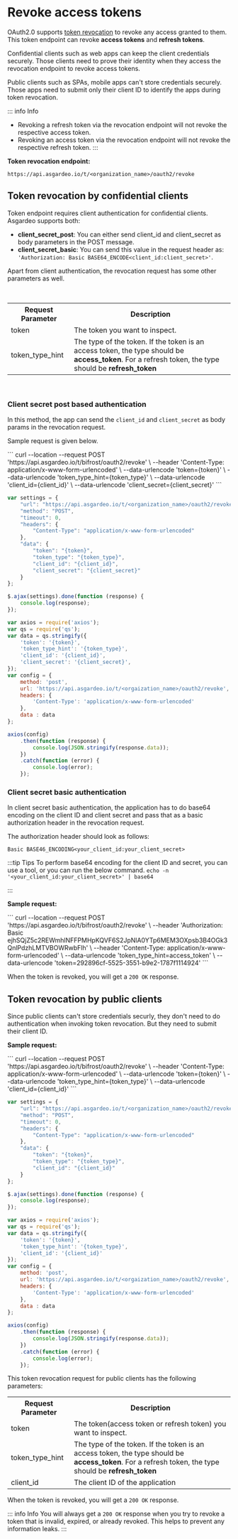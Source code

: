 # Revoke access tokens

OAuth2.0 supports [token revocation](https://datatracker.ietf.org/doc/html/rfc7009) to revoke any access granted to them. This token endpoint can revoke **access tokens** and **refresh tokens**. 

Confidential clients such as  web apps can keep the client credentials securely. Those clients need to prove their identity when they access the  revocation endpoint to revoke access tokens. 

Public clients such as SPAs, mobile apps can't store credentials securely. Those apps need to submit only their client ID to identify the apps during token revocation.  


::: info Info
- Revoking a refresh token via the revocation endpoint will not revoke the respective access token.
- Revoking an access token via the revocation endpoint will not revoke the respective refresh token.
::: 

**Token revocation endpoint:**

``` no-line-numbers
https://api.asgardeo.io/t/<organization_name>/oauth2/revoke
```

## Token revocation by confidential clients

Token endpoint requires client authentication for confidential clients. Asgardeo supports both:
 - **client_secret_post**: You can either send client_id and client_secret as body parameters in the POST message.
 - **client_secret_basic**: You can send this value in the request header as: `'Authorization: Basic BASE64_ENCODE<client_id:client_secret>'`.

Apart from client authentication, the revocation request has some other parameters as well.

<br>
<table>
  <tr>
    <th>Request Parameter</th>
    <th>Description</th> 
  </tr>
   <tr>
      <td>token<Badge text="Required" type="mandatory"/></td>
      <td>The token you want to inspect.</td>
    </tr>
  <tr>
    <td>token_type_hint<Badge text="Optional" type="optional"/></td>
    <td>The type of the token. If the token is an access token, the type should be <b>access_token</b>. For a refresh token, the type should be <b>refresh_token</b></td>
  </tr>
</table>
<br>

### Client secret post based authentication

In this method, the app can send the `client_id` and `client_secret` as body params in the revocation request. 

Sample request is given below.

<CodeGroup>

<CodeGroupItem title="cURL" active>
```
curl --location --request POST 'https://api.asgardeo.io/t/bifrost/oauth2/revoke' \
--header 'Content-Type: application/x-www-form-urlencoded' \
--data-urlencode 'token={token}' \
--data-urlencode 'token_type_hint={token_type}' \
--data-urlencode 'client_id={client_id}' \
--data-urlencode 'client_secret={client_secret}'
```
</CodeGroupItem>

<br>

<CodeGroupItem title="JavaScript - jQuery">

```js
var settings = {
    "url": "https://api.asgardeo.io/t/<organization_name>/oauth2/revoke",
    "method": "POST",
    "timeout": 0,
    "headers": {
        "Content-Type": "application/x-www-form-urlencoded"
    },
    "data": {
        "token": "{token}",
        "token_type": "{token_type}",
        "client_id": "{client_id}",
        "client_secret": "{client_secret}"
    }
};

$.ajax(settings).done(function (response) {
    console.log(response);
});
```

</CodeGroupItem>

<CodeGroupItem title="Nodejs - Axios">

```js
var axios = require('axios');
var qs = require('qs');
var data = qs.stringify({
    'token': '{token}',
    'token_type_hint': '{token_type}',
    'client_id': '{client_id}',
    'client_secret': '{client_secret}',
});
var config = {
    method: 'post',
    url: 'https://api.asgardeo.io/t/<orgaization_name>/oauth2/revoke',
    headers: {
        'Content-Type': 'application/x-www-form-urlencoded'
    },
    data : data
};

axios(config)
    .then(function (response) {
        console.log(JSON.stringify(response.data));
    })
    .catch(function (error) {
        console.log(error);
    });
```
</CodeGroupItem>

</CodeGroup>

### Client secret basic authentication

In client secret basic authentication, the application has to do base64 encoding on the client ID and client secret and pass that as a basic authorization header in the revocation request.

The authorization header should look as follows:

`Basic BASE46_ENCODING<your_client_id:your_client_secret>`   

:::tip Tips
To perform base64 encoding for the client ID and secret, you can use a tool, or you can run the below command.
`
echo -n '<your_client_id:your_client_secret>' | base64
`

:::

**Sample request:** 

<CodeGroupItem title="cURL" active>
```
curl --location --request POST 'https://api.asgardeo.io/t/bifrost/oauth2/revoke' \
--header 'Authorization: Basic ejhSQjZ5c2REWmhlNFFPMHpKQVF6S2JpNlA0YTp6MEM3OXpsb3B4OGk3QnlPdzhLMTVBOWRwbFlh' \
--header 'Content-Type: application/x-www-form-urlencoded' \
--data-urlencode 'token_type_hint=access_token' \
--data-urlencode 'token=292896cf-5525-3551-b9e2-1787f1114924'
```
</CodeGroupItem>

When the token is revoked, you will get a `200 OK` response.

## Token revocation by public clients

Since public clients can't store credentials securly, they don't  need to do  authentication when invoking token revocation. But they need to submit their client ID.

**Sample request:**

<CodeGroup>

<CodeGroupItem title="cURL" active>
```
curl --location --request POST 'https://api.asgardeo.io/t/bifrost/oauth2/revoke' \
--header 'Content-Type: application/x-www-form-urlencoded' \
--data-urlencode 'token={token}' \
--data-urlencode 'token_type_hint={token_type}' \
--data-urlencode 'client_id={client_id}'
```
</CodeGroupItem>

<br>

<CodeGroupItem title="JavaScript - jQuery">

```js
var settings = {
    "url": "https://api.asgardeo.io/t/<organization_name>/oauth2/revoke",
    "method": "POST",
    "timeout": 0,
    "headers": {
        "Content-Type": "application/x-www-form-urlencoded"
    },
    "data": {
        "token": "{token}",
        "token_type": "{token_type}",
        "client_id": "{client_id}"
    }
};

$.ajax(settings).done(function (response) {
    console.log(response);
});
```

</CodeGroupItem>

<CodeGroupItem title="Nodejs - Axios">

```js
var axios = require('axios');
var qs = require('qs');
var data = qs.stringify({
    'token': '{token}',
    'token_type_hint': '{token_type}',
    'client_id': '{client_id}'
});
var config = {
    method: 'post',
    url: 'https://api.asgardeo.io/t/<orgaization_name>/oauth2/revoke',
    headers: {
        'Content-Type': 'application/x-www-form-urlencoded'
    },
    data : data
};

axios(config)
    .then(function (response) {
        console.log(JSON.stringify(response.data));
    })
    .catch(function (error) {
        console.log(error);
    });
```
</CodeGroupItem>

</CodeGroup>


This token revocation request for public clients has the following parameters:
<br>
<table>
  <tr>
    <th>Request Parameter</th>
    <th>Description</th> 
  </tr>
   <tr>
      <td>token<Badge text="Required" type="mandatory"/></td>
      <td>The token(access token or refresh token) you want to inspect.</td>
    </tr>
  <tr>
    <td>token_type_hint<Badge text="Optional" type="optional"/></td>
    <td>The type of the token. If the token is an access token, the type should be <b>access_token</b>. For a refresh token, the type should be <b>refresh_token</b></td>
  </tr>
  <tr>
    <td>client_id<Badge text="Required" type="mandatory"/></td>
    <td>The client ID of the application</td>
  </tr>
</table>

When the token is revoked, you will get a `200 OK` response.

::: info  Info
You will always get a `200 OK` response when you try to revoke a token that is invalid, expired, or already revoked. This helps to prevent any information leaks.
:::
